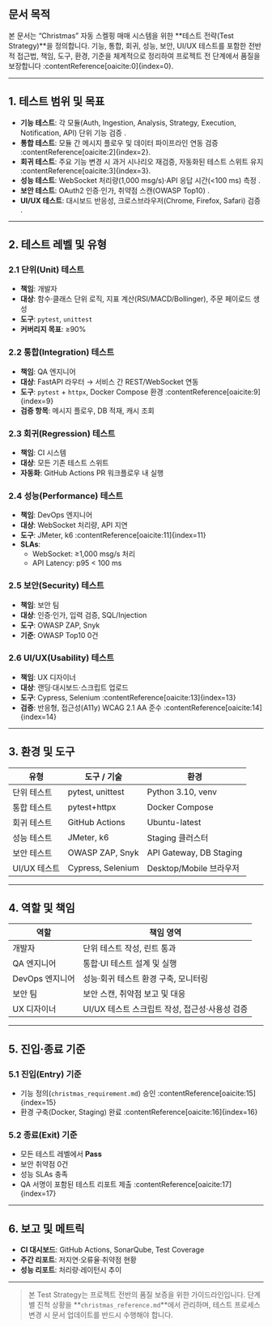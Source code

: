 ## 문서 목적  
본 문서는 “Christmas” 자동 스켈핑 매매 시스템을 위한 **테스트 전략(Test Strategy)**을 정의합니다. 기능, 통합, 회귀, 성능, 보안, UI/UX 테스트를 포함한 전반적 접근법, 책임, 도구, 환경, 기준을 체계적으로 정리하여 프로젝트 전 단계에서 품질을 보장합니다 :contentReference[oaicite:0]{index=0}.

---

## 1. 테스트 범위 및 목표  
- **기능 테스트**: 각 모듈(Auth, Ingestion, Analysis, Strategy, Execution, Notification, API) 단위 기능 검증 .  
- **통합 테스트**: 모듈 간 메시지 플로우 및 데이터 파이프라인 연동 검증 :contentReference[oaicite:2]{index=2}.  
- **회귀 테스트**: 주요 기능 변경 시 과거 시나리오 재검증, 자동화된 테스트 스위트 유지 :contentReference[oaicite:3]{index=3}.  
- **성능 테스트**: WebSocket 처리량(1,000 msg/s)·API 응답 시간(<100 ms) 측정 .  
- **보안 테스트**: OAuth2 인증·인가, 취약점 스캔(OWASP Top10) .  
- **UI/UX 테스트**: 대시보드 반응성, 크로스브라우저(Chrome, Firefox, Safari) 검증 .  

---

## 2. 테스트 레벨 및 유형  

### 2.1 단위(Unit) 테스트  
- **책임**: 개발자  
- **대상**: 함수·클래스 단위 로직, 지표 계산(RSI/MACD/Bollinger), 주문 페이로드 생성  
- **도구**: `pytest`, `unittest`   
- **커버리지 목표**: ≥90%   

### 2.2 통합(Integration) 테스트  
- **책임**: QA 엔지니어  
- **대상**: FastAPI 라우터 → 서비스 간 REST/WebSocket 연동  
- **도구**: `pytest` + `httpx`, Docker Compose 환경 :contentReference[oaicite:9]{index=9}  
- **검증 항목**: 메시지 플로우, DB 적재, 캐시 조회  

### 2.3 회귀(Regression) 테스트  
- **책임**: CI 시스템  
- **대상**: 모든 기존 테스트 스위트  
- **자동화**: GitHub Actions PR 워크플로우 내 실행   

### 2.4 성능(Performance) 테스트  
- **책임**: DevOps 엔지니어  
- **대상**: WebSocket 처리량, API 지연  
- **도구**: JMeter, k6 :contentReference[oaicite:11]{index=11}  
- **SLAs**:  
  - WebSocket: ≥1,000 msg/s 처리  
  - API Latency: p95 < 100 ms  

### 2.5 보안(Security) 테스트  
- **책임**: 보안 팀  
- **대상**: 인증·인가, 입력 검증, SQL/Injection  
- **도구**: OWASP ZAP, Snyk   
- **기준**: OWASP Top10 0건  

### 2.6 UI/UX(Usability) 테스트  
- **책임**: UX 디자이너  
- **대상**: 랜딩·대시보드·스크립트 업로드  
- **도구**: Cypress, Selenium :contentReference[oaicite:13]{index=13}  
- **검증**: 반응형, 접근성(A11y) WCAG 2.1 AA 준수 :contentReference[oaicite:14]{index=14}  

---

## 3. 환경 및 도구  

| 유형           | 도구 / 기술         | 환경                       |
| -------------- | ------------------- | -------------------------- |
| 단위 테스트    | pytest, unittest    | Python 3.10, venv          |
| 통합 테스트    | pytest+httpx        | Docker Compose             |
| 회귀 테스트    | GitHub Actions      | Ubuntu-latest              |
| 성능 테스트    | JMeter, k6          | Staging 클러스터           |
| 보안 테스트    | OWASP ZAP, Snyk     | API Gateway, DB Staging    |
| UI/UX 테스트   | Cypress, Selenium   | Desktop/Mobile 브라우저    |

---

## 4. 역할 및 책임  

| 역할               | 책임 영역                                          |
| ------------------ | --------------------------------------------------- |
| 개발자             | 단위 테스트 작성, 린트 통과                         |
| QA 엔지니어        | 통합·UI 테스트 설계 및 실행                        |
| DevOps 엔지니어    | 성능·회귀 테스트 환경 구축, 모니터링               |
| 보안 팀            | 보안 스캔, 취약점 보고 및 대응                      |
| UX 디자이너        | UI/UX 테스트 스크립트 작성, 접근성·사용성 검증     |

---

## 5. 진입·종료 기준  

### 5.1 진입(Entry) 기준  
- 기능 정의(`christmas_requirement.md`) 승인 :contentReference[oaicite:15]{index=15}  
- 환경 구축(Docker, Staging) 완료 :contentReference[oaicite:16]{index=16}  

### 5.2 종료(Exit) 기준  
- 모든 테스트 레벨에서 **Pass**  
- 보안 취약점 0건  
- 성능 SLAs 충족  
- QA 서명이 포함된 테스트 리포트 제출 :contentReference[oaicite:17]{index=17}  

---

## 6. 보고 및 메트릭  

- **CI 대시보드**: GitHub Actions, SonarQube, Test Coverage  
- **주간 리포트**: 저지연·오류율·취약점 현황  
- **성능 리포트**: 처리량·레이턴시 추이  

---

> 본 Test Strategy는 프로젝트 전반의 품질 보증을 위한 가이드라인입니다. 단계별 진척 상황을 **`christmas_reference.md`**에서 관리하며, 테스트 프로세스 변경 시 문서 업데이트를 반드시 수행해야 합니다.  
```